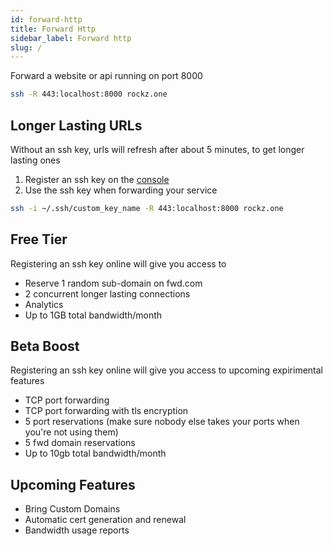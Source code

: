 ```yaml
---
id: forward-http
title: Forward Http
sidebar_label: Forward http
slug: /
---
```


Forward a website or api running on port 8000
```bash
ssh -R 443:localhost:8000 rockz.one
```

## Longer Lasting URLs
Without an ssh key, urls will refresh after about 5 minutes, to get longer lasting ones
1. Register an ssh key on the [console](https://fwd.rockz.one)
2. Use the ssh key when forwarding your service
```bash
ssh -i ~/.ssh/custom_key_name -R 443:localhost:8000 rockz.one
```

## Free Tier
Registering an ssh key online will give you access to
- Reserve 1 random sub-domain on fwd.com
- 2 concurrent longer lasting connections
- Analytics
- Up to 1GB total bandwidth/month

## Beta Boost 
Registering an ssh key online will give you access to upcoming expirimental features
- TCP port forwarding
- TCP port forwarding with tls encryption
- 5 port reservations (make sure nobody else takes your ports when you're not using them)
- 5 fwd domain reservations
- Up to 10gb total bandwidth/month

## Upcoming Features 
- Bring Custom Domains
- Automatic cert generation and renewal
- Bandwidth usage reports

<!---
## Paid Tier
To keep this service up and running please consider [registering for the paid tier on the console](console), its $8/month billed monthly, prorated, and you can cancel any time. The Paid tier gives access to
- TCP port forwarding
- TCP port forwarding with tls encryption
- 1 custom domain with automated certificates (5 subdomains or unlimted if you use [namecheap](https://www.namecheap.com/domains/))
- 5 port reservations (make sure nobody else takes your ports when you're not using them)
- 5 fwd domain reservations
- Up to 10gb total bandwidth/month

Compare to [ngrok development](https://ngrok.com/pricing)
--->
